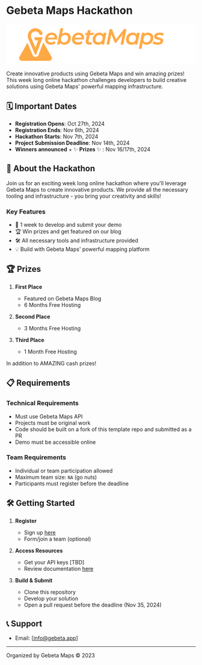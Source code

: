 # Gebeta Maps Hackathon

![Gebeta Maps Logo](./assets/g-wide.svg)

Create innovative products using Gebeta Maps and win amazing prizes! This week long online hackathon challenges developers to build creative solutions using Gebeta Maps' powerful mapping infrastructure.

## 🗓️ Important Dates

- **Registration Opens**: Oct 27th, 2024
- **Registration Ends**: Nov 6th, 2024
- **Hackathon Starts**: Nov 7th, 2024
- **Project Submission Deadline**: Nov 14th, 2024
- **Winners announced** + ✨ **Prizes** ✨ : Nov 16/17th, 2024

## 🎯 About the Hackathon

Join us for an exciting week long online hackathon where you'll leverage Gebeta Maps to create innovative products. We provide all the necessary tooling and infrastructure - you bring your creativity and skills!

### Key Features
- 🚀 1 week to develop and submit your demo
- 🏆 Win prizes and get featured on our blog
- 🛠️ All necessary tools and infrastructure provided
- 💡 Build with Gebeta Maps' powerful mapping platform

## 🏆 Prizes

1. **First Place**
   - Featured on Gebeta Maps Blog
   - 6 Months Free Hosting

2. **Second Place**
   - 3 Months Free Hosting

3. **Third Place**
   - 1 Month Free Hosting
  
In addition to AMAZING cash prizes!

## 📋 Requirements

### Technical Requirements
- Must use Gebeta Maps API
- Projects must be original work
- Code should be built on a fork of this template repo and submitted as a PR 
- Demo must be accessible online

### Team Requirements
- Individual or team participation allowed
- Maximum team size: `NA` (go nuts)
- Participants must register before the deadline

## 🛠️ Getting Started

1. **Register**
   - Sign up [here](https://hackathon.gebeta.app/register)
   - Form/join a team (optional)

2. **Access Resources**
   - Get your API keys [TBD]
   - Review documentation [here](https://gebeta.app/#/documentation)

3. **Build & Submit**
   - Clone this repository
   - Develop your solution
   - Open a pull request before the deadline (Nov 35, 2024)


## 📞 Support

- Email: [info@gebeta.app]

---

Organized by Gebeta Maps © 2023
